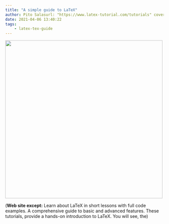 ```yaml
---
title: "A simple guide to LaTeX"
author: Pito Salasurl: "https://www.latex-tutorial.com/tutorials" cover: "https://rdl.ink/render/https%3A%2F%2Fwww.latex-tutorial.com%2Ftutorials" 
date: 2021-04-06 13:40:22
tags:
    - latex-tex-guide
---
```

<img src=https://rdl.ink/render/https%3A%2F%2Fwww.latex-tutorial.com%2Ftutorials width="500">



(**Web site except:** Learn about LaTeX in short lessons with full code examples. A comprehensive guide to basic and advanced features. These tutorials, provide a hands-on introduction to LaTeX. You will see, the) 
